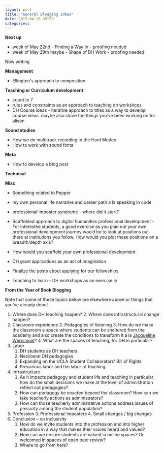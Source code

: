 ```yaml
---
layout: post
title: "General Blogging Ideas"
date: 2019-04-10 09:58
categories:
---
```


**Next up**
* week of May 22nd - Finding a Way In - proofing needed
* week of May 29th maybe - Shape of DH Work - proofing needed

Now writing

**Management**
* Ellington's approach to composition

**Teaching or Curriculum development**
* count to 7
* rules and constraints as an approach to teaching dh workshops
* DH Course ideas - iterative approach to titles as a way to develop course ideas. maybe also share the things you've been working on for alison

**Sound studies**
* How we do multitrack recording in the Hard Modes
* How to work with sound fonts

**Meta**
* How to develop a blog post

**Technical**

**Misc**
* Something related to Pepper
* my own personal life narrative and career path a la speaking in code
* professional imposter syndrome - where did it start?
* Scaffolded approach to digital humanities professional development - For interested students, a good exercise as you plan out your own professional development journey would be to look at positions out there at institutions you follow. How would you plot these positions on a breadth/depth axis?

* How would you scaffold your own professional development
* DH grant applications as an act of imagination
* Finalize the posts about applying for our fellowships
* Teaching to learn - DH workshops as an exercise in 

**From the Year of Book Blogging**

Note that some of these topics below are elsewhere above or things that you've already done!

1. Where does DH teaching happen?
    2. Where does infrastructural change happen?
1. Classroom experience
    2. Pedagogies of listening
    3. How do we make the classroom a space where students can be sheltered from the academy and also create the conditions to transform it a la [Jacqueline Wernimont](https://jwernimont.com/)?
    4. What are the spaces of teaching, for DH in particular?
2. Labor
    1. DH students as DH teachers
    2. Neoliberal DH pedagogies
    3. Expanding on the UCLA Student Collaborators' Bill of Rights
    4. Precarious labor and the labor of teaching
3. Infrastructure
    1. As it impacts pedagogy and student life and teaching in particular; how do the small decisions we make at the level of administration reflect out pedagogies?
    2. How can pedagogy be enacted beyond the classroom? How can we take teacherly actions as administrators?
    3. How can those teacherly administrative actions address issues of precarity among the student population?
4. Profession
    3. Professional Imposters
    4. Small changes / big changes
5. Conclusion – on inclusivity
    1. How do we invite students into the profession and into higher education in a way that makes their voices heard and valued?
    2. How can we ensure students are valued in online spaces? Or welcomed in spaces of open peer review?
    3. Where to go from here?